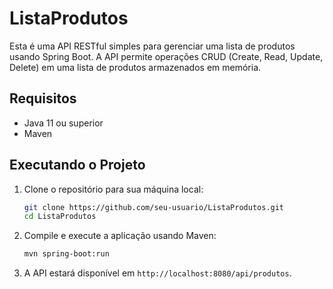# ListaProdutos

Esta é uma API RESTful simples para gerenciar uma lista de produtos usando Spring Boot. A API permite operações CRUD (Create, Read, Update, Delete) em uma lista de produtos armazenados em memória.

## Requisitos

- Java 11 ou superior
- Maven

## Executando o Projeto

1. Clone o repositório para sua máquina local:

    ```sh
    git clone https://github.com/seu-usuario/ListaProdutos.git
    cd ListaProdutos
    ```

2. Compile e execute a aplicação usando Maven:

    ```sh
    mvn spring-boot:run
    ```

3. A API estará disponível em `http://localhost:8080/api/produtos`.
